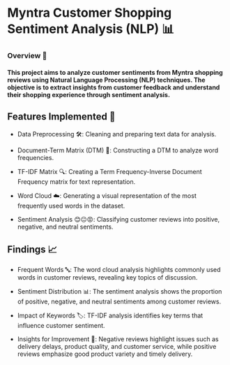 # Myntra Customer Shopping Sentiment Analysis (NLP) 📊

### Overview 📝

#### This project aims to analyze customer sentiments from Myntra shopping reviews using Natural Language Processing (NLP) techniques. The objective is to extract insights from customer feedback and understand their shopping experience through sentiment analysis.

## Features Implemented 🚀

* Data Preprocessing 🛠️: Cleaning and preparing text data for analysis.

* Document-Term Matrix (DTM) 📑: Constructing a DTM to analyze word frequencies.

* TF-IDF Matrix 🔍: Creating a Term Frequency-Inverse Document Frequency matrix for text representation.

* Word Cloud ☁️: Generating a visual representation of the most frequently used words in the dataset.

* Sentiment Analysis 😊😐😡: Classifying customer reviews into positive, negative, and neutral sentiments.

## Findings 📈

* Frequent Words 🔤: The word cloud analysis highlights commonly used words in customer reviews, revealing key topics of discussion.

* Sentiment Distribution 📊: The sentiment analysis shows the proportion of positive, negative, and neutral sentiments among customer reviews.

* Impact of Keywords 🏷️: TF-IDF analysis identifies key terms that influence customer sentiment.

* Insights for Improvement 🛒: Negative reviews highlight issues such as delivery delays, product quality, and customer service, while positive reviews emphasize good product variety and timely delivery.
